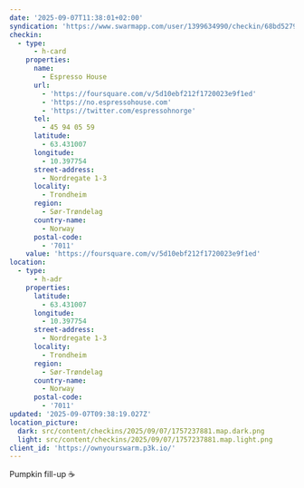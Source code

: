 ```yaml
---
date: '2025-09-07T11:38:01+02:00'
syndication: 'https://www.swarmapp.com/user/1399634990/checkin/68bd5279805dc0288373b5c9'
checkin:
  - type:
      - h-card
    properties:
      name:
        - Espresso House
      url:
        - 'https://foursquare.com/v/5d10ebf212f1720023e9f1ed'
        - 'https://no.espressohouse.com'
        - 'https://twitter.com/espressohnorge'
      tel:
        - 45 94 05 59
      latitude:
        - 63.431007
      longitude:
        - 10.397754
      street-address:
        - Nordregate 1-3
      locality:
        - Trondheim
      region:
        - Sør-Trøndelag
      country-name:
        - Norway
      postal-code:
        - '7011'
    value: 'https://foursquare.com/v/5d10ebf212f1720023e9f1ed'
location:
  - type:
      - h-adr
    properties:
      latitude:
        - 63.431007
      longitude:
        - 10.397754
      street-address:
        - Nordregate 1-3
      locality:
        - Trondheim
      region:
        - Sør-Trøndelag
      country-name:
        - Norway
      postal-code:
        - '7011'
updated: '2025-09-07T09:38:19.027Z'
location_picture:
  dark: src/content/checkins/2025/09/07/1757237881.map.dark.png
  light: src/content/checkins/2025/09/07/1757237881.map.light.png
client_id: 'https://ownyourswarm.p3k.io/'
---
```

Pumpkin fill-up ☕️
